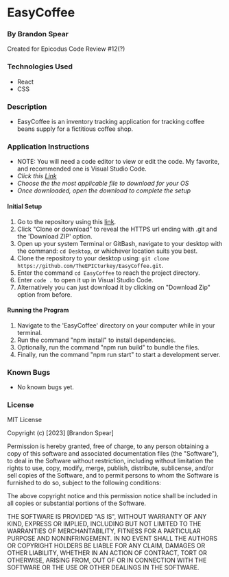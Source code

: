 # EasyCoffee

### By Brandon Spear

Created for Epicodus Code Review #12(?)

### Technologies Used
  * React
  * CSS

### Description
* EasyCoffee is an inventory tracking application for tracking coffee beans supply for a fictitious coffee shop.

### Application Instructions
* NOTE: You will need a code editor to view or edit the code. My favorite, and recommended one is Visual Studio Code.
* _Click this [Link](https://code.visualstudio.com/download)_
* _Choose the the most applicable file to download for your OS_
* _Once downloaded, open the download to complete the setup_

#### Initial Setup 
1. Go to the repository using this [link](https://github.com/TheEPICturkey/EasyCoffee).
2. Click "Clone or download" to reveal the HTTPS url ending with .git and the 'Download ZIP' option.
3. Open up your system Terminal or GitBash, navigate to your desktop with the command: `cd Desktop`, or whichever location suits you best.
4. Clone the repository to your desktop using: `git clone https://github.com/TheEPICturkey/EasyCoffee.git`.
5. Enter the command `cd EasyCoffee` to reach the project directory.
6. Enter `code .` to open it up in Visual Studio Code.
7. Alternatively you can just download it by clicking on "Download Zip" option from before.

#### Running the Program
1. Navigate to the 'EasyCoffee' directory on your computer while in your terminal.
2. Run the command "npm install" to install dependencies.
3. Optionally, run the command "npm run build" to bundle the files.
4. Finally, run the command "npm run start" to start a development server.

### Known Bugs
  * No known bugs yet.
  
### License
MIT License

Copyright (c) [2023] [Brandon Spear]

Permission is hereby granted, free of charge, to any person obtaining a copy
of this software and associated documentation files (the "Software"), to deal
in the Software without restriction, including without limitation the rights
to use, copy, modify, merge, publish, distribute, sublicense, and/or sell
copies of the Software, and to permit persons to whom the Software is
furnished to do so, subject to the following conditions:

The above copyright notice and this permission notice shall be included in all
copies or substantial portions of the Software.

THE SOFTWARE IS PROVIDED "AS IS", WITHOUT WARRANTY OF ANY KIND, EXPRESS OR
IMPLIED, INCLUDING BUT NOT LIMITED TO THE WARRANTIES OF MERCHANTABILITY,
FITNESS FOR A PARTICULAR PURPOSE AND NONINFRINGEMENT. IN NO EVENT SHALL THE
AUTHORS OR COPYRIGHT HOLDERS BE LIABLE FOR ANY CLAIM, DAMAGES OR OTHER
LIABILITY, WHETHER IN AN ACTION OF CONTRACT, TORT OR OTHERWISE, ARISING FROM,
OUT OF OR IN CONNECTION WITH THE SOFTWARE OR THE USE OR OTHER DEALINGS IN THE
SOFTWARE.